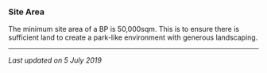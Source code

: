 ### Site Area

The minimum site area of a BP is 50,000sqm. This is to ensure there is
sufficient land to create a park-like environment with generous
landscaping.

------------------------------------------------------------------------

*Last updated on 5 July 2019*
